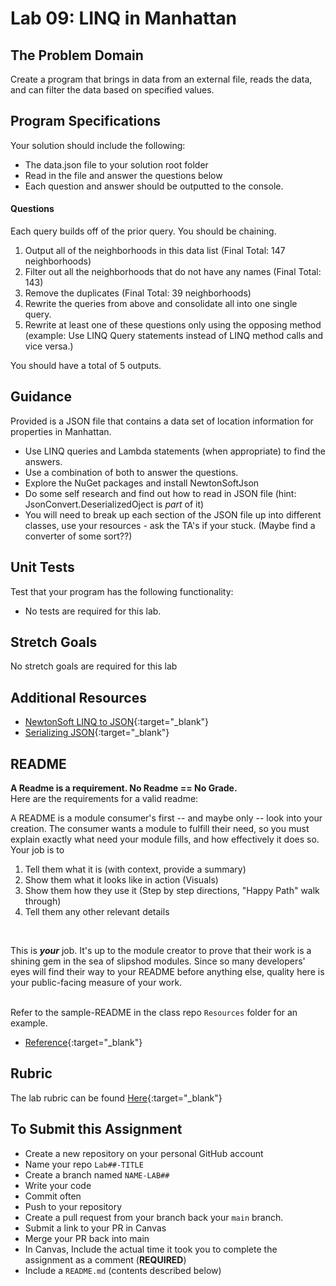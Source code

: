 # Lab 09: LINQ in Manhattan

## The Problem Domain
Create a program that brings in data from an external file, reads the data, and can filter the data based on specified values.

## Program Specifications
Your solution should include the following:
- The data.json file to your solution root folder
- Read in the file and answer the questions below
- Each question and answer should be outputted to the console.

#### Questions
Each query builds off of the prior query. You should be chaining.

1. Output all of the neighborhoods in this data list (Final Total: 147 neighborhoods)
1. Filter out all the neighborhoods that do not have any names (Final Total: 143)
1. Remove the duplicates (Final Total: 39 neighborhoods)
1. Rewrite the queries from above and consolidate all into one single query.
1. Rewrite at least one of these questions only using the opposing method (example: Use LINQ Query statements instead of LINQ method calls and vice versa.)

You should have a total of 5 outputs.

## Guidance
Provided is a JSON file that contains a data set of location information for properties in Manhattan.
- Use LINQ queries and Lambda statements (when appropriate) to find the answers.
- Use a combination of both to answer the questions.
- Explore the NuGet packages and install NewtonSoftJson
- Do some self research and find out how to read in JSON file (hint: JsonConvert.DeserializedOject is *part* of it)
- You will need to break up each section of the JSON file up into different classes, use your resources - ask the TA's if your stuck. (Maybe find a converter of some sort??)


## Unit Tests
Test that your program has the following functionality:
- No tests are required for this lab.

## Stretch Goals
No stretch goals are required for this lab

## Additional Resources
- [NewtonSoft LINQ to JSON](https://www.newtonsoft.com/json/help/html/LINQtoJSON.htm){:target="_blank"}
- [Serializing JSON](https://www.newtonsoft.com/json/help/html/SerializingJSON.htm){:target="_blank"}


## README
**A Readme is a requirement. No Readme == No Grade.** <br />
Here are the requirements for a valid readme: <br />

A README is a module consumer's first -- and maybe only -- look into your creation. The consumer wants a module to fulfill their need, so you must explain exactly what need your module fills, and how effectively it does so.
<br />
Your job is to

1. Tell them what it is (with context, provide a summary)
1. Show them what it looks like in action (Visuals)
1. Show them how they use it (Step by step directions, "Happy Path" walk through)
1. Tell them any other relevant details
<br />

This is ***your*** job. It's up to the module creator to prove that their work is a shining gem in the sea of slipshod modules. Since so many developers' eyes will find their way to your README before anything else, quality here is your public-facing measure of your work.

<br /> Refer to the sample-README in the class repo `Resources` folder for an example.

- [Reference](https://github.com/noffle/art-of-readme){:target="_blank"}


## Rubric

The lab rubric can be found [Here](../resources/rubric){:target="_blank"}

## To Submit this Assignment
- Create a new repository on your personal GitHub account
- Name your repo `Lab##-TITLE`
- Create a branch named `NAME-LAB##`
- Write your code
- Commit often
- Push to your repository
- Create a pull request from your branch back your `main` branch.
- Submit a link to your PR in Canvas
- Merge your PR back into main
- In Canvas, Include the actual time it took you to complete the assignment as a comment (**REQUIRED**)
- Include a `README.md` (contents described below)



